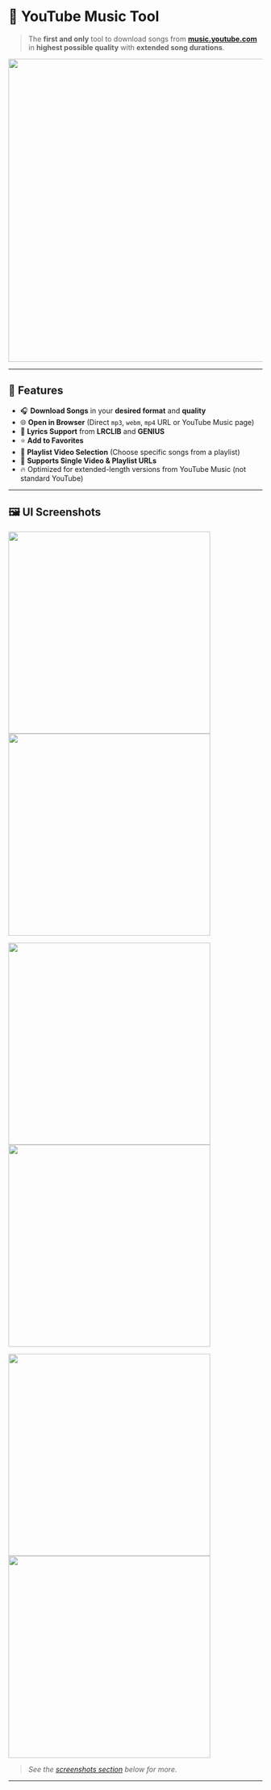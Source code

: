 # 🎵 YouTube Music Tool

> The **first and only** tool to download songs from [**music.youtube.com**](https://music.youtube.com) in **highest possible quality** with **extended song durations**.

<div align="center">
  <img src="https://github.com/user-attachments/assets/8b7ace87-ebf5-4037-919b-fd84d2ef3f48" width="600" />
</div>

---

## 🚀 Features

- 🎧 **Download Songs** in your **desired format** and **quality**
- 🌐 **Open in Browser** (Direct `mp3`, `webm`, `mp4` URL or YouTube Music page)
- 🎤 **Lyrics Support** from **LRCLIB** and **GENIUS**
- ⭐️ **Add to Favorites**
- 📃 **Playlist Video Selection** (Choose specific songs from a playlist)
- 🔗 **Supports Single Video & Playlist URLs**
- 🔥 Optimized for extended-length versions from YouTube Music (not standard YouTube)

---

## 🖼️ UI Screenshots

<p float="left">
  <img src="https://github.com/user-attachments/assets/26f4f272-1b2f-4225-8707-a73c55548faf" width="400" />
  <img src="https://github.com/user-attachments/assets/8c0ab2a5-7b26-417e-8b8e-c279840211b7" width="400" />
</p>
<p float="left">
  <img src="https://github.com/user-attachments/assets/fcd5e7e9-e8d4-4d0d-b90c-ae3d7b356fdd" width="400" />
  <img src="https://github.com/user-attachments/assets/3ab553fa-76ac-4ce2-ad8f-f67944c8e68e" width="400" />
</p>
<p float="left">
  <img src="https://github.com/user-attachments/assets/f5b40547-24b9-47c7-9f44-ab5d5fd9a4c8" width="400" />
  <img src="https://github.com/user-attachments/assets/53f57531-5d51-4af9-89bd-28f25ea9b204" width="400" />
</p>

> _See the [screenshots section](#more-screenshots) below for more._

---

